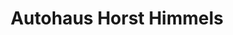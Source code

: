 ---
title: "Autohaus Horst Himmels"
url: /geilenkirchen/autohaus-horst-himmels-gutenbergstrasse/
shop: Autowerkstatt
---